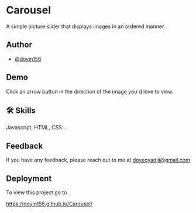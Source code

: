 
# Carousel

A simple picture slider that displays images in an ordered manner.


## Author

- [@doyin156](https://www.github.com/doyin156)


## Demo

Click an arrow button in the direction of the image you`d love to view.


## 🛠 Skills
Javascript, HTML, CSS...


## Feedback

If you have any feedback, please reach out to me at doyeoyadiji@gmail.com


## Deployment

To view this project go to

https://doyin156.github.io/Carousel/

